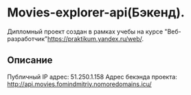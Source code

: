 # Movies-explorer-api(Бэкенд).
Дипломный проект создан в рамках учебы на курсе "Веб-разработчик"https://praktikum.yandex.ru/web/.

## Описание








Публичный IP адрес: 51.250.1.158
Адрес бекэнда проекта: http://api.movies.fomindmitriy.nomoredomains.icu/
